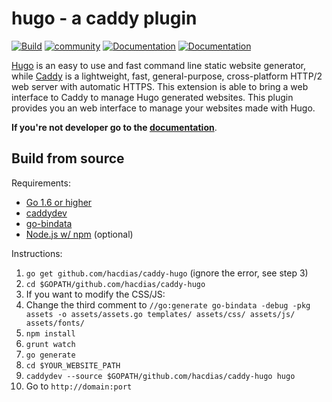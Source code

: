 # hugo - a caddy plugin

[![Build](https://img.shields.io/travis/hacdias/caddy-hugo.svg?style=flat-square)](https://travis-ci.org/hacdias/caddy-hugo)
[![community](https://img.shields.io/badge/community-forum-ff69b4.svg?style=flat-square)](https://forum.caddyserver.com)
[![Documentation](https://img.shields.io/badge/caddy-doc-F06292.svg?style=flat-square)](https://caddyserver.com/docs/hugo)
[![Documentation](https://img.shields.io/badge/godoc-reference-blue.svg?style=flat-square)](http://godoc.org/github.com/hacdias/caddy-hugo)

[Hugo](http://gohugo.io/) is an easy to use and fast command line static website generator, while [Caddy](http://caddyserver.com) is a lightweight, fast, general-purpose, cross-platform HTTP/2 web server with automatic HTTPS. This extension is able to bring a web interface to Caddy to manage Hugo generated websites. This plugin provides you an web interface to manage your websites made with Hugo.

**If you're not developer go to the [documentation](https://caddyserver.com/docs/hugo)**.

## Build from source

Requirements:

+ [Go 1.6 or higher][1]
+ [caddydev][2]
+ [go-bindata][3]
+ [Node.js w/ npm][4] (optional)

Instructions:

1. ```go get github.com/hacdias/caddy-hugo``` (ignore the error, see step 3)
2. ```cd $GOPATH/github.com/hacdias/caddy-hugo```
  1. If you want to modify the CSS/JS:
  2. Change the third comment to  ```//go:generate go-bindata -debug -pkg assets -o assets/assets.go templates/ assets/css/ assets/js/ assets/fonts/```
  3. ```npm install```
  4. ```grunt watch```
3. ```go generate```
4. ```cd $YOUR_WEBSITE_PATH```
5. ```caddydev --source $GOPATH/github.com/hacdias/caddy-hugo hugo```
6. Go to ```http://domain:port```

[1]: https://golang.org/dl/
[2]: https://github.com/caddyserver/caddydev
[3]: https://github.com/jteeuwen/go-bindata
[4]: https://nodejs.org

